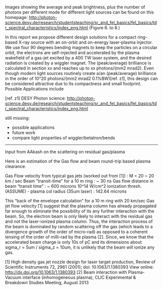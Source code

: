 Images showing the average and peak brightness, plus the number of photons per different mode for different light sources can be found on this homepage:
http://photon-science.desy.de/research/studentsteaching/sr_and_fel_basics/fel_basics/tdr_spectral_characteristics/index_eng.html
(Figure 6. to 8.)


In this report we propose different design solutions for a compact ring-based X-ray source with an on-orbit and on-energy laser-plasma injector. We use four 90 degrees bending magnets to keep the particles on a circular orbit, the electrons are self-injected and accelerated by the plasma wakefield of a gas-jet excited by a 400 TW laser system, and the desired radiation is created by a wiggler magnet. The (peak/average) brilliance is calculated in section xx and reaches up to xx photons/(mm2 mrad2). Even though modern light sources routinely create a/an (peak/average) brilliance in the order of 10^20 photons/(mm2 mrad2 0.1%BW)[ref. z1], this design can be considered attractive due to its compactness and small footprint. Possible Applications include

[ref. z1] DESY Photon science: http://photon-science.desy.de/research/studentsteaching/sr_and_fel_basics/fel_basics/tdr_spectral_characteristics/index_eng.html

still missing:
- possible applications
- future work
- compare light properties of wiggler/betatron/bends


---------------------------------------------------
Input from AAkash on the scattering on residual gas/plasma

Here is an estimation of the Gas flow and beam round-trip based plasma clearance.

Gas Flow velocity from typical gas jets (worked out from [1])
:  M = 20 ~ 20 km / sec
Beam "transit-time" for a 10 m ring
:  ~ 30 ns
Gas flow distance in beam “transit time” 
:  ~ 600 microns
10^14 W/cm^2 ionization thresh. (ASSUME) - plasma col radius (35um laser)
:  142.64 microns  
 
This “back of the envelope calculation” for a 10 m ring with 20 km/sec Gas jet flow velocity [1] suggest that the plasma column has already propagated far enough to eliminate the possibility of its any further interaction with the beam.
So, the electron beam is only likely to interact with the residual gas and not the laser-ionized plasma column.
Thus, the interaction process of the beam is dominated by random scattering off the gas (which leads to a divergence growth of the order of micro-rad) as opposed to a coherent lensing of the order of milli-rad by the plasma [2].
Since, we know that the accelerated beam charge is only 10s of pC and its dimensions about sigma_r = 5um / sigma_z = 10um, it is unlikely that the beam will ionize any gas.

[1] High density gas jet nozzle design for laser target production, Review of Scientific Instruments 72, 2961 (2001); doi: 10.1063/1.1380393 View online: http://dx.doi.org/10.1063/1.1380393
[2] Beam interaction with Plasma-Vacuum interface (inhomogeneous plasma), CLIC Experimental & Breakdown Studies Meeting, August 2013 

 
